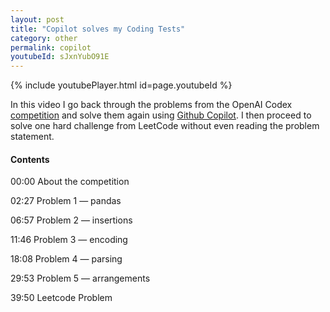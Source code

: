 ```yaml
---
layout: post
title: "Copilot solves my Coding Tests"
category: other
permalink: copilot
youtubeId: sJxnYubO91E
---
```


{% include youtubePlayer.html id=page.youtubeId %}

In this video I go back through the problems from the OpenAI Codex [competition](https://challenge.openai.com/) and solve them again using [Github Copilot](https://copilot.github.com/).  I then proceed to solve one hard challenge from LeetCode without even reading the problem statement.

#### Contents

00:00 About the competition

02:27 Problem 1 — pandas

06:57 Problem 2 — insertions

11:46 Problem 3 — encoding

18:08 Problem 4 — parsing

29:53 Problem 5 — arrangements

39:50 Leetcode Problem